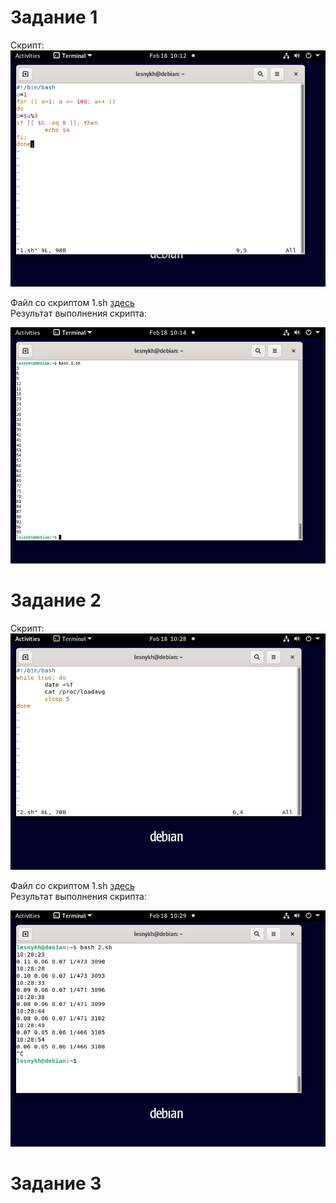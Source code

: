 # Задание 1
Скрипт:    
![](https://github.com/OlgaLesnykh/screenshots/blob/main/Bash_011.png)

Файл со скриптом 1.sh [здесь]()    
Результат выполнения скрипта:    

![](https://github.com/OlgaLesnykh/screenshots/blob/main/Bash_012.png)
# Задание 2
Скрипт:    
![](https://github.com/OlgaLesnykh/screenshots/blob/main/Bash_013.png)

Файл со скриптом 1.sh [здесь]()    
Результат выполнения скрипта:    

![](https://github.com/OlgaLesnykh/screenshots/blob/main/Bash_014.png)
# Задание 3
